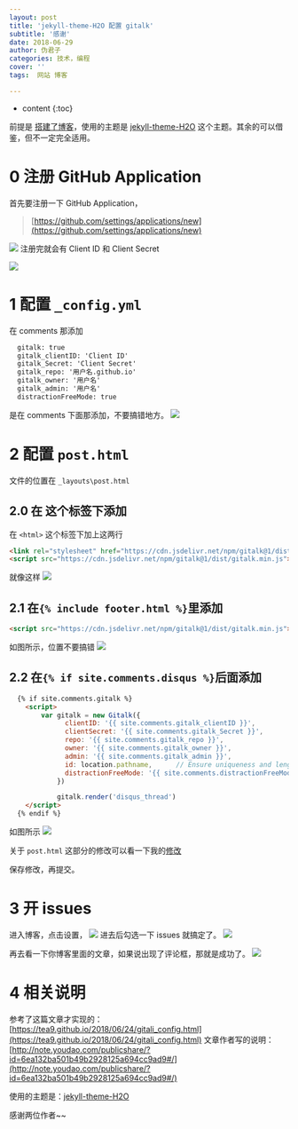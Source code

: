 ```yaml
---
layout: post
title: 'jekyll-theme-H2O 配置 gitalk'
subtitle: '感谢'
date: 2018-06-29
author: 伪君子
categories: 技术，编程
cover: ''
tags:  网站 博客

---
```


* content
{:toc}


前提是 [搭建了博客](ttps://weijunzii.github.io/2018/04/02/Use-github-Set-Up-The-Blog.html)，使用的主题是 [jekyll-theme-H2O](https://github.com/kaeyleo/jekyll-theme-H2O/) 这个主题。其余的可以借鉴，但不一定完全适用。

#  0  	注册 GitHub Application

首先要注册一下 GitHub Application，
>[https://github.com/settings/applications/new](https://github.com/settings/applications/new)

![](https://upload-images.jianshu.io/upload_images/2989110-4a0a03966f357a46.png?imageMogr2/auto-orient/strip%7CimageView2/2/w/1240)
注册完就会有 Client ID 和 Client Secret

![](https://upload-images.jianshu.io/upload_images/2989110-c856407bdf2877b9.png?imageMogr2/auto-orient/strip%7CimageView2/2/w/1240)

#  1  配置 ``_config.yml``

在 comments 那添加
```html
  gitalk: true
  gitalk_clientID: 'Client ID'
  gitalk_Secret: 'Client Secret'
  gitalk_repo: '用户名.github.io'
  gitalk_owner: '用户名'
  gitalk_admin: '用户名'
  distractionFreeMode: true
```
是在 comments 下面那添加，不要搞错地方。
![](https://upload-images.jianshu.io/upload_images/2989110-c27643270bc9d4a0.png?imageMogr2/auto-orient/strip%7CimageView2/2/w/1240)

#  2  配置 ``post.html``
文件的位置在 ``_layouts\post.html``
##  2.0  在 <html> 这个标签下添加
在 ```<html>``` 这个标签下加上这两行
```html
<link rel="stylesheet" href="https://cdn.jsdelivr.net/npm/gitalk@1/dist/gitalk.css">
<script src="https://cdn.jsdelivr.net/npm/gitalk@1/dist/gitalk.min.js"></script>
```
就像这样
![](https://upload-images.jianshu.io/upload_images/2989110-84c51b2a8c713798.png?imageMogr2/auto-orient/strip%7CimageView2/2/w/1240)

##   2.1  在``{% include footer.html %}``里添加
```html
<script src="https://cdn.jsdelivr.net/npm/gitalk@1/dist/gitalk.min.js"></script>
```
如图所示，位置不要搞错
![](https://upload-images.jianshu.io/upload_images/2989110-c10dd3d79b1efee4.png?imageMogr2/auto-orient/strip%7CimageView2/2/w/1240)
##  2.2  在``{% if site.comments.disqus %}``后面添加
```html
  {% if site.comments.gitalk %}
	<script>
		var gitalk = new Gitalk({
			  clientID: '{{ site.comments.gitalk_clientID }}',
			  clientSecret: '{{ site.comments.gitalk_Secret }}',
			  repo: '{{ site.comments.gitalk_repo }}',
			  owner: '{{ site.comments.gitalk_owner }}',
			  admin: '{{ site.comments.gitalk_admin }}',
			  id: location.pathname,      // Ensure uniqueness and length less than 50{{ page.title }}
			  distractionFreeMode: '{{ site.comments.distractionFreeMode }}'  // Facebook-like distraction free mode
			})

			gitalk.render('disqus_thread')
	</script>
  {% endif %}
```
如图所示
![](https://upload-images.jianshu.io/upload_images/2989110-1aebbf1abb854ebb.png?imageMogr2/auto-orient/strip%7CimageView2/2/w/1240)

关于 ``post.html`` 这部分的修改可以看一下我的[修改](https://github.com/weijunzii/weijunzii.github.io/commit/0ba47d4b3b437d73f7079bb9efba181f172520d7)

保存修改，再提交。

#  3  开 issues
进入博客，点击设置，
![](https://upload-images.jianshu.io/upload_images/2989110-e4091c3257e87b3e.png?imageMogr2/auto-orient/strip%7CimageView2/2/w/1240)
进去后勾选一下 issues 就搞定了。
![](https://upload-images.jianshu.io/upload_images/2989110-dedec6f428555672.png?imageMogr2/auto-orient/strip%7CimageView2/2/w/1240)

再去看一下你博客里面的文章，如果说出现了评论框，那就是成功了。
![](https://upload-images.jianshu.io/upload_images/2989110-84fa2b8630072736.png?imageMogr2/auto-orient/strip%7CimageView2/2/w/1240)
#  4 相关说明

参考了这篇文章才实现的：[https://tea9.github.io/2018/06/24/gitali_config.html](https://tea9.github.io/2018/06/24/gitali_config.html)
文章作者写的说明：[http://note.youdao.com/publicshare/?id=6ea132ba501b49b2928125a694cc9ad9#/](http://note.youdao.com/publicshare/?id=6ea132ba501b49b2928125a694cc9ad9#/)

使用的主题是：[jekyll-theme-H2O](https://github.com/kaeyleo/jekyll-theme-H2O/) 

感谢两位作者~~